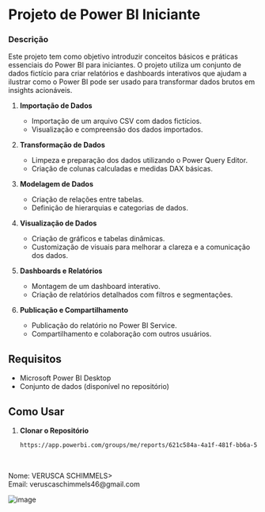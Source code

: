 **<H1>Projeto de Power BI Iniciante</H1>**
**<H3>Descrição</H3>**
<P>Este projeto tem como objetivo introduzir conceitos básicos e práticas essenciais do Power BI para iniciantes. O projeto utiliza um conjunto de dados fictício para criar relatórios e dashboards interativos que ajudam a ilustrar como o Power BI pode ser usado para transformar dados brutos em insights acionáveis.</P>

1. **Importação de Dados**
   - Importação de um arquivo CSV com dados fictícios.
   - Visualização e compreensão dos dados importados.

2. **Transformação de Dados**
   - Limpeza e preparação dos dados utilizando o Power Query Editor.
   - Criação de colunas calculadas e medidas DAX básicas.

3. **Modelagem de Dados**
   - Criação de relações entre tabelas.
   - Definição de hierarquias e categorias de dados.

4. **Visualização de Dados**
   - Criação de gráficos e tabelas dinâmicas.
   - Customização de visuais para melhorar a clareza e a comunicação dos dados.

5. **Dashboards e Relatórios**
   - Montagem de um dashboard interativo.
   - Criação de relatórios detalhados com filtros e segmentações.

6. **Publicação e Compartilhamento**
   - Publicação do relatório no Power BI Service.
   - Compartilhamento e colaboração com outros usuários.

## Requisitos

- Microsoft Power BI Desktop
- Conjunto de dados (disponível no repositório)

## Como Usar

1. **Clonar o Repositório**
   ```bash
   https://app.powerbi.com/groups/me/reports/621c584a-4a1f-481f-bb6a-5558b0e11319/ReportSection?experience=power-bi
<BR>
<P>Nome: VERUSCA SCHIMMELS><BR>
Email: veruscaschimmels46@gmail.com</P>

![image](https://github.com/user-attachments/assets/12ea4c03-8326-4341-95e1-6a300075c11d)

<BR>


